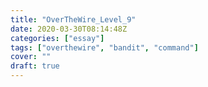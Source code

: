 ```yaml
---
title: "OverTheWire_Level_9"
date: 2020-03-30T08:14:48Z
categories: ["essay"]
tags: ["overthewire", "bandit", "command"]
cover: ""
draft: true
---
```


